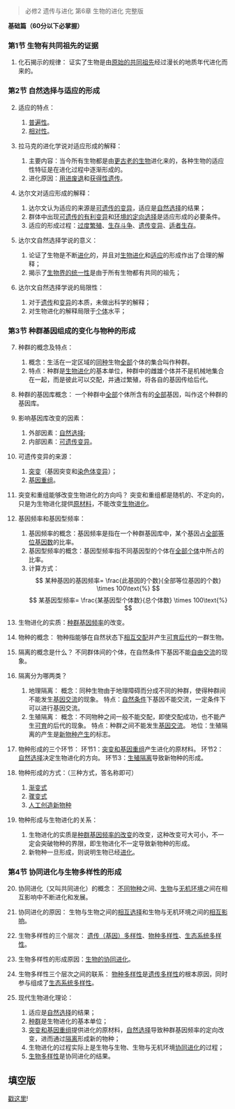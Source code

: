 > 必修2 遗传与进化 第6章 生物的进化 完整版

**基础篇（60分以下必掌握）**

### 第1节 生物有共同祖先的证据

1. 化石揭示的规律：
证实了生物是由<u>原始的共同祖先</u>经过漫长的地质年代进化而来的。

### 第2节 自然选择与适应的形成

2. 适应的特点：
    1. <u>普遍性</u>。
    2. <u>相对性</u>。

3. 拉马克的进化学说对适应形成的解释：
    1. 主要内容：当今所有生物都是由<u>更古老的生物</u>进化来的，各种生物的适应性特征是在进化过程中逐渐形成的。
    2. 进化原因：<u>用进废退</u>和<u>获得性遗传</u>。

4. 达尔文对适应形成的解释：
    1. 达尔文认为适应的来源是<u>可遗传的变异</u>，适应是<u>自然选择</u>的结果；
    2. 群体中出现<u>可遗传的有利变异</u>和<u>环境的定向选择</u>是适应形成的必要条件。
    3. 适应的形成过程：<u>过度繁殖</u>、<u>生存斗争</u>、<u>遗传变异</u>、<u>适者生存</u>。

5. 达尔文自然选择学说的意义：
    1. 论证了生物是不断<u>进化</u>的，并且对<u>生物进化</u>和<u>适应</u>的形成作出了合理的解释；
    2. 揭示了<u>生物界的统一性</u>是由于所有生物都有共同的祖先；

6. 达尔文自然选择学说的局限性：
    1. 对于<u>遗传</u>和<u>变异</u>的本质，未做出科学的解释；
    2. 对生物进化的解释局限于<u>个体</u>水平；

### 第3节 种群基因组成的变化与物种的形成

7. 种群的概念及特点：
    1. 概念：生活在一定区域的<u>同种</u>生物<u>全部</u>个体的集合叫作种群。
    2. 特点：种群是<u>生物进化</u>的基本单位，种群中的雌雄个体并不是机械地集合在一起，而是彼此可以交配，并通过繁殖，将各自的基因传给后代。

8. 种群的基因库概念：
一个种群中<u>全部</u>个体所含有的<u>全部</u>基因，叫作这个种群的基因库。

9. 影响基因库改变的因素：
    1. 外部因素：<u>自然选择</u>;
    2. 内部因素：<u>可遗传变异</u>。

10. 可遗传变异的来源：
    1. <u>突变</u>（基因突变和<u>染色体变异</u>）；
    2. <u>基因重组</u>。

11. 突变和重组能够改变生物进化的方向吗？
突变和重组都是随机的、不定向的，只是为生物进化提供<u>原材料</u>，不能改变<u>生物进化</u>。

12. 基因频率和基因型频率：
    1. 基因频率的概念：基因频率是指在一个种群基因库中，某个基因占<u>全部等位基因数</u>的比率。
    2. 基因型频率的概念：基因型频率指不同基因型的个体在<u>全部个体</u>中所占的比率。
    3. 计算方式：
    $$
    某种基因的基因频率= \frac{此基因的个数}{全部等位基因的个数} \times 100\text{%}
    $$
    $$
    某基因型频率= \frac{某基因型个体数}{总个体数} \times 100\text{%}
    $$

13. 生物进化的实质：<u>种群基因频率</u>的改变。
14. 物种的概念：
物种指能够在自然状态下<u>相互交配</u>并产生<u>可育后代</u>的一群生物。
15. 隔离的概念是什么？
不同群体间的个体，在自然条件下基因不能<u>自由交流</u>的现象。
16. 隔离分为哪两类？
    1. 地理隔离：
    概念：同种生物由于地理障碍而分成不同的种群，使得种群间不能发生<u>基因交流</u>的现象。
    特点：<u>自然条件</u>下基因不能交流，一定条件下可以进行基因交流。
    2. 生殖隔离：
    概念：不同物种之间一般不能交配，即使交配成功，也不能产生<u>可育</u>的后代的现象。
    特点：种群之间不能发生<u>基因交流</u>。
    地位：生殖隔离的产生是<u>新物种产生</u>的标志。
17. 物种形成的三个环节：
环节1：<u>突变和基因重组</u>产生进化的原材料。
环节2：<u>自然选择</u>决定生物进化的方向。
环节3：<u>生殖隔离</u>导致新物种的形成。

18. 物种形成的方式：（三种方式，答名称即可）
    1. <u>渐变式</u>
    2. <u>骤变式</u>
    3. <u>人工创造新物种</u>

19. 物种形成与生物进化的关系：
    1. 生物进化的实质是<u>种群基因频率的改变</u>的改变，这种改变可大可小，不一定会突破物种的界限，即生物进化不一定导致新物种的形成。
    2. 新物种一旦形成，则说明生物已经<u>进化</u>。

### 第4节 协同进化与生物多样性的形成

20. 协同进化（又叫共同进化）的概念：
<u>不同物种</u>之间、<u>生物</u>与<u>无机环境</u>之间在相互影响中不断进化和发展。

21. 协同进化的原因：
生物与生物之间的<u>相互选择</u>和生物与无机环境之间的<u>相互影响</u>。

22. 生物多样性的三个层次：
<u>遗传（基因）多样性</u>、<u>物种多样性</u>、<u>生态系统多样性</u>。

23. 生物多样性的形成原因：<u>生物的协同进化</u>。

24. 生物多样性三个层次之间的联系：
<u>物种多样性</u>是<u>遗传多样性</u>的根本原因，同时参与组成了<u>生态系统多样性</u>。

25. 现代生物进化理论：
    1. 适应是<u>自然选择</u>的结果；
    2. <u>种群</u>是生物进化的基本单位；
    3. <u>突变和基因重组</u>提供进化的原材料，<u>自然选择</u>导致种群基因频率的定向改变，进而通过<u>隔离</u>形成新的物种；
    4. 生物进化的过程实际上是生物与生物、生物与无机环境<u>协同进化</u>的过程；
    5. <u>生物多样性</u>是协同进化的结果。

## 填空版

[戳这里](./r2-ch6-evolution-of-life.md)!



